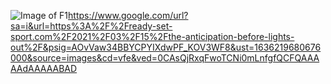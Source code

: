 ![Image of F1](https://octodex.github.com/images/yaktocat.png)https://www.google.com/url?sa=i&url=https%3A%2F%2Fready-set-sport.com%2F2021%2F03%2F15%2Fthe-anticipation-before-lights-out%2F&psig=AOvVaw34BBYCPYIXdwPF_KOV3WF8&ust=1636219680676000&source=images&cd=vfe&ved=0CAsQjRxqFwoTCNi0mLnfgfQCFQAAAAAdAAAAABAD
